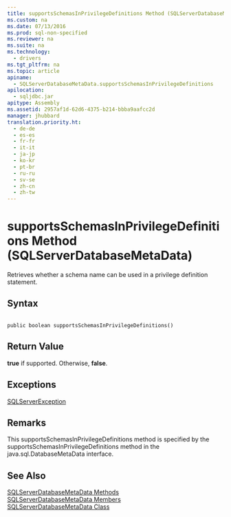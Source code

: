 ```yaml
---
title: supportsSchemasInPrivilegeDefinitions Method (SQLServerDatabaseMetaData)
ms.custom: na
ms.date: 07/13/2016
ms.prod: sql-non-specified
ms.reviewer: na
ms.suite: na
ms.technology: 
  - drivers
ms.tgt_pltfrm: na
ms.topic: article
apiname: 
  - SQLServerDatabaseMetaData.supportsSchemasInPrivilegeDefinitions
apilocation: 
  - sqljdbc.jar
apitype: Assembly
ms.assetid: 2957af1d-62d6-4375-b214-bbba9aafcc2d
manager: jhubbard
translation.priority.ht: 
  - de-de
  - es-es
  - fr-fr
  - it-it
  - ja-jp
  - ko-kr
  - pt-br
  - ru-ru
  - sv-se
  - zh-cn
  - zh-tw
---
```

# supportsSchemasInPrivilegeDefinitions Method (SQLServerDatabaseMetaData)
  Retrieves whether a schema name can be used in a privilege definition statement.  
  
## Syntax  
  
```  
  
public boolean supportsSchemasInPrivilegeDefinitions()  
```  
  
## Return Value  
 **true** if supported. Otherwise, **false**.  
  
## Exceptions  
 [SQLServerException](../content/SQLServerException-Class.md)  
  
## Remarks  
 This supportsSchemasInPrivilegeDefinitions method is specified by the supportsSchemasInPrivilegeDefinitions method in the java.sql.DatabaseMetaData interface.  
  
## See Also  
 [SQLServerDatabaseMetaData Methods](../content/SQLServerDatabaseMetaData-Methods.md)   
 [SQLServerDatabaseMetaData Members](../content/SQLServerDatabaseMetaData-Members.md)   
 [SQLServerDatabaseMetaData Class](../content/SQLServerDatabaseMetaData-Class.md)  
  
  